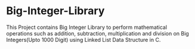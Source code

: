 # Big-Integer-Library
This Project contains Big Integer Library to perform mathematical operations such as addition, subtraction, multiplication and division on Big Integers(Upto 1000 Digit) using Linked List Data Structure in C.
